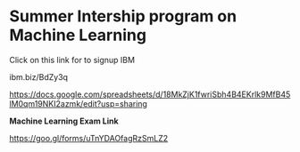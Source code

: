 # Summer Intership program on Machine Learning


Click on this link for to signup IBM

ibm.biz/BdZy3q 


https://docs.google.com/spreadsheets/d/18MkZjK1fwriSbh4B4EKrlk9MfB45lM0qm19NKI2azmk/edit?usp=sharing


**Machine Learning Exam Link**

https://goo.gl/forms/uTnYDAOfagRzSmLZ2
